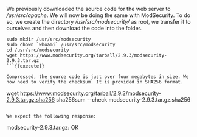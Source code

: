 We previously downloaded the source code for the web server to <i>/usr/src/apache</i>. We will now be doing the same with ModSecurity. To do so, we create the directory <i>/usr/src/modsecurity/</i> as root, we transfer it to ourselves and then download the code into the folder. 

```
sudo mkdir /usr/src/modsecurity
sudo chown `whoami` /usr/src/modsecurity
cd /usr/src/modsecurity
wget https://www.modsecurity.org/tarball/2.9.3/modsecurity-2.9.3.tar.gz
```{{execute}}

Compressed, the source code is just over four megabytes in size. We now need to verify the checksum. It is provided in SHA256 format.

```
wget https://www.modsecurity.org/tarball/2.9.3/modsecurity-2.9.3.tar.gz.sha256
sha256sum --check modsecurity-2.9.3.tar.gz.sha256
```{{execute}}

We expect the following response:

```
modsecurity-2.9.3.tar.gz: OK
```

